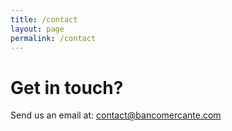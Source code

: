 ```yaml
---
title: /contact
layout: page
permalink: /contact
---
```


# Get in touch?

Send us an email at: <contact@bancomercante.com>
